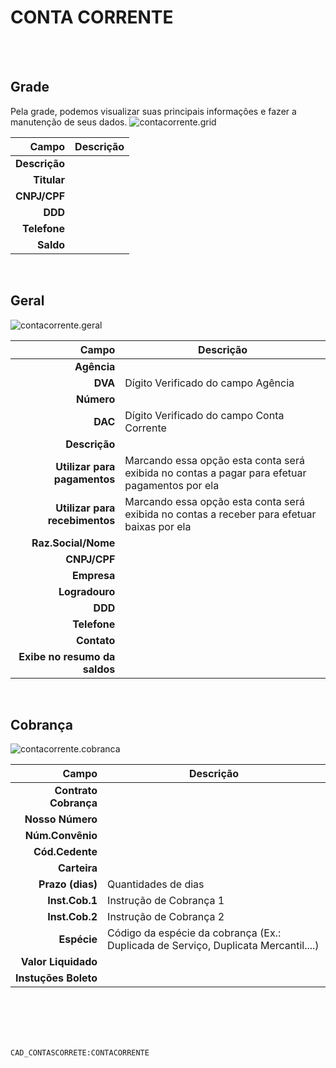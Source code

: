 # CONTA CORRENTE
<br>
<br>

## Grade
Pela grade, podemos visualizar suas principais informações e fazer a manutenção de seus dados.
![contacorrente.grid](https://raw.githubusercontent.com/netforcews/docs-erp/master/geral/imagens/contacorrente.grid.png)

Campo | Descrição
--:|---
**Descrição** | 
**Titular** | 
**CNPJ/CPF** | 
**DDD** | 
**Telefone** | 
**Saldo** | 
<br>

## Geral
![contacorrente.geral](https://raw.githubusercontent.com/netforcews/docs-erp/master/geral/imagens/contacorrente.geral.png)

Campo | Descrição
--:|---
**Agência** | 
**DVA** | Dígito Verificado do campo Agência
**Número** | 
**DAC** | Dígito Verificado do campo Conta Corrente
**Descrição** | 
**Utilizar para pagamentos** | Marcando essa opção esta conta será exibida no contas a pagar para efetuar pagamentos por ela
**Utilizar para recebimentos** | Marcando essa opção esta conta será exibida no contas a receber para efetuar baixas por ela
**Raz.Social/Nome** | 
**CNPJ/CPF** | 
**Empresa** | 
**Logradouro** | 
**DDD** | 
**Telefone** | 
**Contato** | 
**Exibe no resumo da saldos** | 
<br>

## Cobrança
![contacorrente.cobranca](https://raw.githubusercontent.com/netforcews/docs-erp/master/geral/imagens/contacorrente.cobranca.png)

Campo | Descrição
--:|---
**Contrato Cobrança** | 
**Nosso Número** | 
**Núm.Convênio** | 
**Cód.Cedente** | 
**Carteira** | 
**Prazo (dias)** | Quantidades de dias
**Inst.Cob.1** | Instrução de Cobrança 1
**Inst.Cob.2** | Instrução de Cobrança 2
**Espécie** | Código da espécie da cobrança (Ex.: Duplicada de Serviço, Duplicata Mercantil....)
**Valor Liquidado** | 
**Instuções Boleto** | 
<br>
<br>
<br>
<br>

```CAD_CONTASCORRETE:CONTACORRENTE```
